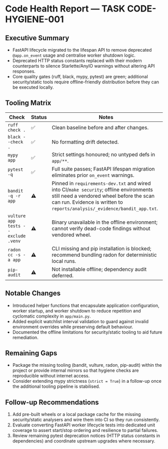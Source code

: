 # Code Health Report — TASK CODE-HYGIENE-001

## Executive Summary
- FastAPI lifecycle migrated to the lifespan API to remove deprecated `@app.on_event` usage and centralise worker shutdown logic.
- Deprecated HTTP status constants replaced with their modern counterparts to silence Starlette/AnyIO warnings without altering API responses.
- Core quality gates (ruff, black, mypy, pytest) are green; additional security/static tools require offline-friendly distribution before they can be executed locally.

## Tooling Matrix
| Check | Status | Notes |
| --- | --- | --- |
| `ruff check .` | ✅ | Clean baseline before and after changes. |
| `black --check .` | ✅ | No formatting drift detected. |
| `mypy app` | ✅ | Strict settings honoured; no untyped defs in `app/**`. |
| `pytest -q` | ✅ | Full suite passes; FastAPI lifespan migration eliminates prior `on_event` warnings. |
| `bandit -q -r app` | ⚠️ | Pinned in `requirements-dev.txt` and wired into CI/`make security`; offline environments still need a vendored wheel before the scan can run. Evidence is written to `reports/analysis/_evidence/bandit_app.txt`. |
| `vulture app tests --exclude .venv` | ⚠️ | Binary unavailable in the offline environment; cannot verify dead-code findings without vendored wheel. |
| `radon cc -s -a app` | ⚠️ | CLI missing and pip installation is blocked; recommend bundling radon for deterministic local runs. |
| `pip-audit` | ⚠️ | Not installable offline; dependency audit deferred. |

## Notable Changes
- Introduced helper functions that encapsulate application configuration, worker startup, and worker shutdown to reduce repetition and cyclomatic complexity in `app/main.py`.
- Added explicit watchlist interval validation to guard against invalid environment overrides while preserving default behaviour.
- Documented the offline limitations for security/static tooling to aid future remediation.

## Remaining Gaps
- Package the missing tooling (bandit, vulture, radon, pip-audit) within the project or provide internal mirrors so that hygiene checks are reproducible without internet access.
- Consider extending mypy strictness (`strict = True`) in a follow-up once the additional tooling pipeline is stabilised.

## Follow-up Recommendations
1. Add pre-built wheels or a local package cache for the missing security/static analysers and wire them into CI so they run consistently.
2. Evaluate converting FastAPI worker lifecycle tests into dedicated unit coverage to assert start/stop ordering and resilience to partial failures.
3. Review remaining pytest deprecation notices (HTTP status constants in dependencies) and coordinate upstream upgrades where necessary.
